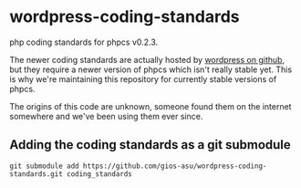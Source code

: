 wordpress-coding-standards
==========================

php coding standards for phpcs v0.2.3.

The newer coding standards are actually hosted by [wordpress on github](https://github.com/WordPress-Coding-Standards/WordPress-Coding-Standards), but they require a newer version of phpcs which isn't really stable yet. This is why we're maintaining this repository for currently stable versions of phpcs.

The origins of this code are unknown, someone found them on the internet somewhere and we've been using them ever since. 

## Adding the coding standards as a git submodule
````
git submodule add https://github.com/gios-asu/wordpress-coding-standards.git coding_standards
````
